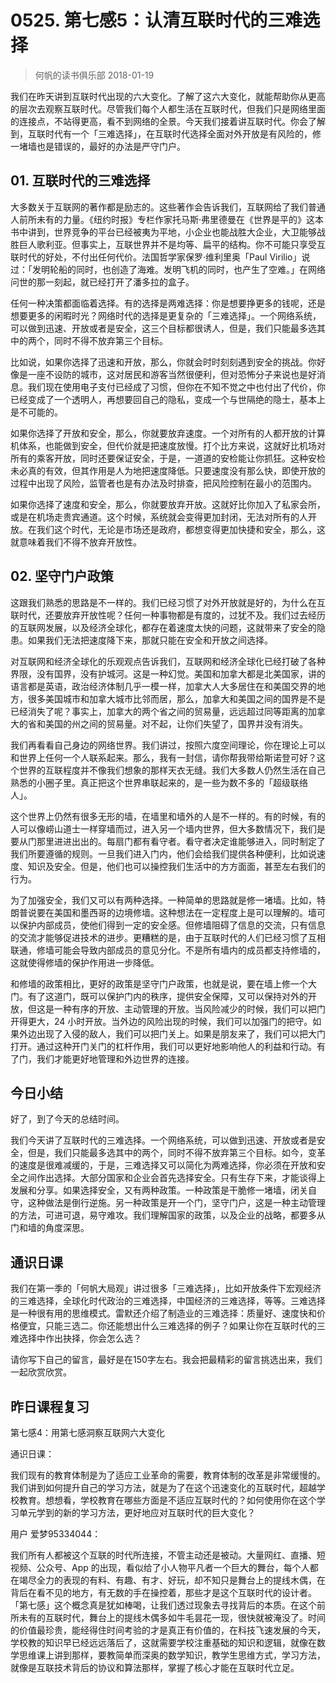 # 0525. 第七感5：认清互联时代的三难选择
> 何帆的读书俱乐部
2018-01-19

我们在昨天讲到互联时代出现的六大变化。了解了这六大变化，就能帮助你从更高的层次去观察互联时代。尽管我们每个人都生活在互联时代，但我们只是网络里面的连接点，不站得更高，看不到网络的全景。今天我们接着讲互联时代。你会了解到，互联时代有一个「三难选择」，在互联时代选择全面对外开放是有风险的，修一堵墙也是错误的，最好的办法是严守门户。

## 01. 互联时代的三难选择

大多数关于互联网的著作都是励志的。这些著作会告诉我们，互联网给了我们普通人前所未有的力量。《纽约时报》专栏作家托马斯·弗里德曼在《世界是平的》这本书中讲到，世界竞争的平台已经被夷为平地，小企业也能战胜大企业，大卫能够战胜巨人歌利亚。但事实上，互联世界并不是均等、扁平的结构。你不可能只享受互联时代的好处，不付出任何代价。法国哲学家保罗·维利里奥「Paul Virilio」说过：「发明轮船的同时，也创造了海难。发明飞机的同时，也产生了空难。」在网络问世的那一刻起，就已经打开了潘多拉的盒子。

任何一种决策都面临着选择。有的选择是两难选择：你是想要挣更多的钱呢，还是想要更多的闲暇时光？网络时代的选择是更复杂的「三难选择」。一个网络系统，可以做到迅速、开放或者是安全，这三个目标都很诱人，但是，我们只能最多选其中的两个，同时不得不放弃第三个目标。

比如说，如果你选择了迅速和开放，那么，你就会时时刻刻遇到安全的挑战。你好像是一座不设防的城市，这对居民和游客当然很便利，但对恐怖分子来说也是好消息。我们现在使用电子支付已经成了习惯，但你在不知不觉之中也付出了代价，你已经变成了一个透明人，再想要回自己的隐私，变成一个与世隔绝的隐士，基本上是不可能的。

如果你选择了开放和安全，那么，你就要放弃速度。一个对所有的人都开放的计算机体系，也能做到安全，但代价就是把速度放慢。打个比方来说，这就好比机场对所有的乘客开放，同时还要保证安全，于是，一道道的安检能让你抓狂。这种安检未必真的有效，但其作用是人为地把速度降低。只要速度没有那么快，即使开放的过程中出现了风险，监管者也是有办法及时排查，把风险控制在最小的范围内。

如果你选择了速度和安全，那么，你就要放弃开放。这就好比你加入了私家会所，或是在机场走贵宾通道。这个时候，系统就会变得更加封闭，无法对所有的人开放。在我们这个时代，无论是市场还是政府，都想变得更加快捷和安全，那么，这就意味着我们不得不放弃开放性。

## 02. 坚守门户政策

这跟我们熟悉的思路是不一样的。我们已经习惯了对外开放就是好的，为什么在互联时代，还要放弃开放性呢？任何一种事物都是有度的，过犹不及。我们过去经历的互联网发展，以及经济全球化，都存在着速度太快的问题，这就带来了安全的隐患。如果我们无法把速度降下来，那就只能在安全和开放之间选择。

对互联网和经济全球化的乐观观点告诉我们，互联网和经济全球化已经打破了各种界限，没有国界，没有护城河。这是一种幻觉。美国和加拿大都是北美国家，讲的语言都是英语，政治经济体制几乎一模一样，加拿大人大多居住在和美国交界的地方，很多美国城市和加拿大城市比邻而居，那么，加拿大和美国之间的国界是不是已经消失了呢？事实上，加拿大的两个省之间的贸易量，远远超过同等距离的加拿大的省和美国的州之间的贸易量。对不起，让你们失望了，国界并没有消失。

我们再看看自己身边的网络世界。我们讲过，按照六度空间理论，你在理论上可以和世界上任何一个人联系起来。那么，我有一封信，请你帮我带给斯诺登可好？这个世界的互联程度并不像我们想象的那样天衣无缝。我们大多数人仍然生活在自己熟悉的小圈子里。真正把这个世界串联起来的，是一些为数不多的「超级联络人」。

这个世界上仍然有很多无形的墙，在墙里和墙外的人是不一样的。有的时候，有的人可以像崂山道士一样穿墙而过，进入另一个墙内世界，但大多数情况下，我们是要从门那里进进出出的。每扇门都有看守者。看守者决定谁能够进入，同时制定了我们所要遵循的规则。一旦我们进入门内，他们会给我们提供各种便利，比如说速度、知识及安全。但是，他们也可以操控我们生活中的方方面面，甚至左右我们的行为。

为了加强安全，我们又可以有两种选择。一种简单的思路就是修一堵墙。比如，特朗普说要在美国和墨西哥的边境修墙。这种想法在一定程度上是可以理解的。墙可以保护内部成员，使他们得到一定的安全感。但修墙阻碍了信息的交流，只有信息的交流才能够促进技术的进步。更糟糕的是，由于互联时代的人们已经习惯了互相联通，修墙可能会导致内部成员的意见分化。不是所有墙内的成员都支持修墙的，这就使得修墙的保护作用进一步降低。

和修墙的政策相比，更好的政策是坚守门户政策，也就是说，要在墙上修一个大门。有了这道门，既可以保护门内的秩序，提供安全保障，又可以保持对外的开放，但这是一种有序的开放、主动管理的开放。当风险减少的时候，我们可以把门开得更大，24 小时开放。当外边的风险出现的时候，我们可以加强门的把守。如果外边出现了入侵的敌人，我们可以把门关上。如果是朋友来了，我们可以把大门打开。通过这种开门关门的杠杆作用，我们可以更好地影响他人的利益和行动。有了门，我们才能更好地管理和外边世界的连接。

## 今日小结

好了，到了今天的总结时间。

我们今天讲了互联时代的三难选择。一个网络系统，可以做到迅速、开放或者是安全，但是，我们只能最多选其中的两个，同时不得不放弃第三个目标。如今，变革的速度是很难减缓的，于是，三难选择又可以简化为两难选择，你必须在开放和安全之间作出选择。大部分国家和企业会首先选择安全。只有生存下来，才能谈得上发展和分享。如果选择安全，又有两种政策。一种政策是干脆修一堵墙，闭关自守，这种做法是倒行逆施。另一种政策是开一个门，坚守门户，这是一种主动管理的方法，可进可退，易守难攻。我们理解国家的政策，以及企业的战略，都要多从门和墙的角度深思。

## 通识日课

我们在第一季的「何帆大局观」讲过很多「三难选择」，比如开放条件下宏观经济的三难选择，全球化时代政治的三难选择，中国经济的三难选择，等等。三难选择是一种很有用的思维模式。雷默还介绍了制造业的三难选择：质量好、速度快和价格便宜，只能三选二。你还能想出什么三难选择的例子？如果让你在互联时代的三难选择中作出抉择，你会怎么选？

请你写下自己的留言，最好是在150字左右。我会把最精彩的留言挑选出来，我们一起欣赏欣赏。

## 昨日课程复习

第七感4：用第七感洞察互联网六大变化

通识日课：

我们现有的教育体制是为了适应工业革命的需要，教育体制的改革是非常缓慢的。我们讲到如何提升自己的学习方法，就是为了在这个迅速变化的互联时代，超越学校教育。想想看，学校教育在哪些方面是不适应互联时代的？如何使用你在这个学习单元学到的新的学习方法，更好地应对互联时代的巨大变化？

用户 爱梦95334044：

我们所有人都被这个互联的时代所连接，不管主动还是被动。大量网红、直播、短视频、公众号、App 的出现，看似给了小人物平凡者一个巨大的舞台，每个人都在竭尽全力的表现的有料、有趣、有才、好玩，却不知只是舞台上的提线木偶，在背后在看不见的地方，有无数的手在操控着，那些才是这个互联时代的设计者。「第七感」这个概念真是犹如棒喝，让我们透过现象去寻找背后的本质。在这个前所未有的互联时代，舞台上的提线木偶多如牛毛昙花一现，很快就被淹没了。时间的价值最珍贵，能经得住时间考验的才是真正有价值的，在科技飞速发展的今天，学校教的知识早已经远远落后了，这就需要学校注重基础的知识和逻辑，就像在数学思维课上讲到那样，要教简单而深奥的数学知识，教学生思维方式，学习方法，就像是互联技术背后的协议和算法那样，掌握了核心才能在互联时代立足。





